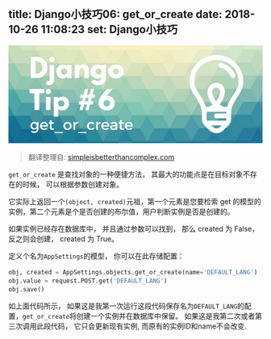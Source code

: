 title: Django小技巧06: get_or_create
date: 2018-10-26 11:08:23
set: Django小技巧
---

![](/uploads/images/get-or-create.jpg "cover")


> 翻译整理自: [simpleisbetterthancomplex.com](https://simpleisbetterthancomplex.com/tips/2016/07/14/django-tip-6-get-or-create.html)

`get_or_create` 是查找对象的一种便捷方法， 其最大的功能点是在目标对象不存在的时候， 可以根据参数创建对象。

它实际上返回一个`(object, created)`元祖，第一个元素是您要检索 get 的模型的实例，第二个元素是个是否创建的布尔值，用户判断实例是否是创建的。

如果实例已经存在数据库中， 并且通过参数可以找到， 那么 created 为 False， 反之则会创建， created 为 True。

定义个名为`AppSettings`的模型， 你可以在此存储配置：

```python
obj, created = AppSettings.objects.get_or_create(name='DEFAULT_LANG')
obj.value = request.POST.get('DEFAULT_LANG')
obj.save()
```

如上面代码所示， 如果这是我第一次运行这段代码保存名为`DEFAULT_LANG`的配置，`get_or_create`将创建一个实例并在数据库中保留。 如果这是我第二次或者第三次调用此段代码， 它只会更新现有实例, 而原有的实例ID和name不会改变.

